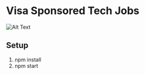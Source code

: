 # Visa Sponsored Tech Jobs 

![Alt Text](https://dev-to-uploads.s3.amazonaws.com/i/7eorkiox2klghtn27pax.png)

## Setup

<ol>
<li>npm install</li>
<li>npm start</li>
</ol>
